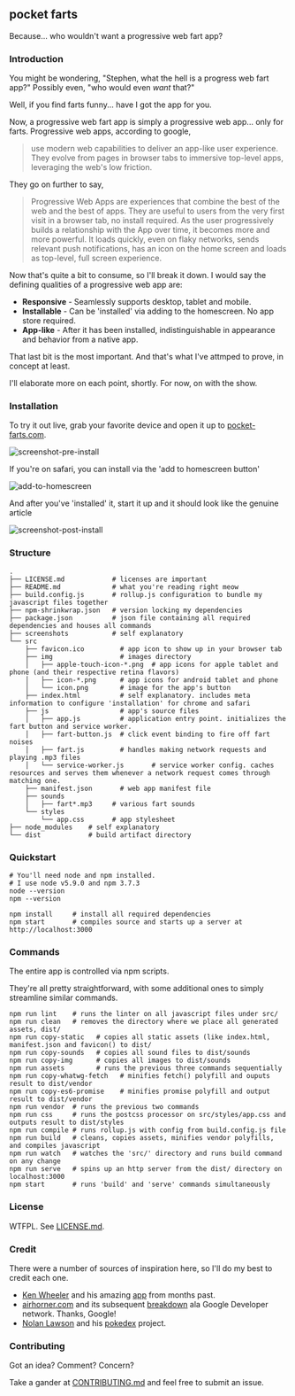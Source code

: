 ## pocket farts

Because... who wouldn't want a progressive web fart app?

### Introduction

You might be wondering, "Stephen, what the hell is a progress web fart app?" Possibly even, "who would even *want* that?"

Well, if you find farts funny... have I got the app for you.

Now, a progressive web fart app is simply a progressive web app... only for farts. Progressive web apps, according to google,

> use modern web capabilities to deliver an app-like user experience.
> They evolve from pages in browser tabs to immersive top-level apps, leveraging the web's
> low friction.

They go on further to say,

> Progressive Web Apps are experiences that combine the best of the web and the best of apps. They are useful to users from
> the very first visit in a browser tab, no install required. As the user progressively builds a relationship with the App
> over time, it becomes more and more powerful. It loads quickly, even on flaky networks, sends relevant push notifications,
> has an icon on the home screen and loads as top-level, full screen experience.

Now that's quite a bit to consume, so I'll break it down. I would say the defining qualities of a progressive web app are:

* **Responsive** - Seamlessly supports desktop, tablet and mobile.
* **Installable** - Can be 'installed' via adding to the homescreen. No app store required.
* **App-like** - After it has been installed, indistinguishable in appearance and behavior from a native app.

That last bit is the most important. And that's what I've attmped to prove, in concept at least.

I'll elaborate more on each point, shortly. For now, on with the show.

### Installation

To try it out live, grab your favorite device and open it up to [pocket-farts.com](https://pocket-farts.com).

![screenshot-pre-install](https://raw.githubusercontent.com/smelnicki/pocket-farts.com/master/screenshots/pre-install.png)

If you're on safari, you can install via the 'add to homescreen button'

![add-to-homescreen](https://raw.githubusercontent.com/smelnicki/pocket-farts.com/master/screenshots/add-to-homescreen.gif)

And after you've 'installed' it, start it up and it should look like the genuine article

![screenshot-post-install](https://raw.githubusercontent.com/smelnicki/pocket-farts.com/master/screenshots/post-install.png)

### Structure

```
.
├── LICENSE.md            # licenses are important
├── README.md             # what you're reading right meow
├── build.config.js       # rollup.js configuration to bundle my javascript files together
├── npm-shrinkwrap.json   # version locking my dependencies
├── package.json          # json file containing all required dependencies and houses all commands
├── screenshots           # self explanatory
└── src
    ├── favicon.ico         # app icon to show up in your browser tab
    ├── img                 # images directory
    │   ├── apple-touch-icon-*.png  # app icons for apple tablet and phone (and their respective retina flavors)
    │   ├── icon-*.png      # app icons for android tablet and phone
    │   └── icon.png        # image for the app's button
    ├── index.html          # self explanatory. includes meta information to configure 'installation' for chrome and safari
    ├── js                  # app's source files
    │   ├── app.js          # application entry point. initializes the fart button and service worker.
    │   ├── fart-button.js  # click event binding to fire off fart noises
    │   ├── fart.js         # handles making network requests and playing .mp3 files
    │   └── service-worker.js       # service worker config. caches resources and serves them whenever a network request comes through matching one.
    ├── manifest.json       # web app manifest file
    ├── sounds
    │   ├── fart*.mp3     # various fart sounds
    └── styles
        └── app.css       # app stylesheet
├── node_modules    # self explanatory
└── dist            # build artifact directory
```


### Quickstart

```
# You'll need node and npm installed.
# I use node v5.9.0 and npm 3.7.3
node --version
npm --version

npm install     # install all required dependencies
npm start       # compiles source and starts up a server at http://localhost:3000
```

### Commands

The entire app is controlled via npm scripts.

They're all pretty straightforward, with some additional ones to simply streamline similar commands.

```
npm run lint    # runs the linter on all javascript files under src/
npm run clean   # removes the directory where we place all generated assets, dist/
npm run copy-static   # copies all static assets (like index.html, manifest.json and favicon() to dist/
npm run copy-sounds   # copies all sound files to dist/sounds
npm run copy-img      # copies all images to dist/sounds
npm run assets        # runs the previous three commands sequentially
npm run copy-whatwg-fetch   # minifies fetch() polyfill and ouputs result to dist/vendor
npm run copy-es6-promise    # minifies promise polyfill and output result to dist/vendor
npm run vendor  # runs the previous two commands
npm run css     # runs the postcss processor on src/styles/app.css and outputs result to dist/styles
npm run compile # runs rollup.js with config from build.config.js file
npm run build   # cleans, copies assets, minifies vendor polyfills, and compiles javascript
npm run watch   # watches the 'src/' directory and runs build command on any change
npm run serve   # spins up an http server from the dist/ directory on localhost:3000
npm start       # runs 'build' and 'serve' commands simultaneously
```

### License

WTFPL. See [LICENSE.md](https://raw.githubusercontent.com/smelnicki/pocket-farts.com/master/LICENSE.md).

### Credit

There were a number of sources of inspiration here, so I'll do my best to credit each one.

* [Ken Wheeler](https://github.com/kenwheeler) and his amazing [app](https://twitter.com/ken_wheeler/status/581171786747899904) from months past.
* [airhorner.com](https://airhorner.com/) and its subsequent [breakdown](https://developers.google.com/web/fundamentals/getting-started/your-first-offline-web-app/) ala Google Developer network. Thanks, Google!
* [Nolan Lawson](https://github.com/nolanlawson) and his [pokedex](https://www.pokedex.org/) project.

### Contributing

Got an idea? Comment? Concern?

Take a gander at [CONTRIBUTING.md](https://raw.githubusercontent.com/smelnicki/pocket-farts.com/master/CONTRIBUTING.md) and feel free to submit an issue.

